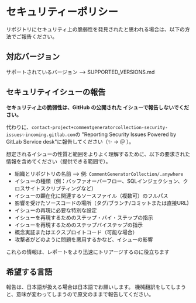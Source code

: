 # セキュリティーポリシー

リポジトリにセキュリティ上の脆弱性を発見されたと思われる場合は、以下の方法でご報告ください。

## 対応バージョン

サポートされているバージョン --> SUPPORTED_VERSIONS.md

## セキュリティイシューの報告

**セキュリティ上の脆弱性は、GitHub の公開された イシューで報告しないでください。**

代わりに、`contact-project+commentgeneratorcollection-security-issues✨incoming.gitlab.com`の "Reporting Security Issues Powered by GitLab Service desk"に報告してください（✨ → ＠ ）。

想定されるイシューの性質と範囲をよりよく理解するために、以下の要求された情報を含めてください（提供できる範囲で）。

* 組織とリポジトリの名前 --> 例: `CommentGeneratorCollection/.anywhere`
* イシューの種類（例：バッファオーバーフロー、SQLインジェクション、クロスサイトスクリプティングなど）
* イシューの顕在化に関連するソースファイル（複数可）のフルパス
* 影響を受けたソースコードの場所（タグ/ブランチ/コミットまたは直接URL)
* イシューの再現に必要な特別な設定
* イシューを再現するためのステップ・バイ・ステップの指示
* イシューを再現するためのステップバイステップの指示
* 概念実証またはエクスプロイトコード（可能な場合）
* 攻撃者がどのように問題を悪用するかなど、イシューの影響

これらの情報は、レポートをより迅速にトリアージするのに役立ちます

## 希望する言語

報告は、日本語が扱える場合は日本語でお願いします。
機械翻訳をしてしまうと、意味が変わってしまうので原文のままで報告してください。
